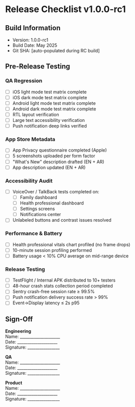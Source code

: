 # Release Checklist v1.0.0-rc1

## Build Information
- Version: 1.0.0-rc1
- Build Date: May 2025
- Git SHA: [auto-populated during RC build]

## Pre-Release Testing

### QA Regression
- [ ] iOS light mode test matrix complete
- [ ] iOS dark mode test matrix complete
- [ ] Android light mode test matrix complete
- [ ] Android dark mode test matrix complete
- [ ] RTL layout verification
- [ ] Large text accessibility verification
- [ ] Push notification deep links verified

### App Store Metadata
- [ ] App Privacy questionnaire completed (Apple)
- [ ] 5 screenshots uploaded per form factor
- [ ] "What's New" description drafted (EN + AR)
- [ ] App description updated (EN + AR)

### Accessibility Audit
- [ ] VoiceOver / TalkBack tests completed on:
  - [ ] Family dashboard
  - [ ] Health professional dashboard
  - [ ] Settings screens
  - [ ] Notifications center
- [ ] Unlabeled buttons and contrast issues resolved

### Performance & Battery
- [ ] Health professional vitals chart profiled (no frame drops)
- [ ] 10-minute session profiling performed
- [ ] Battery usage < 10% CPU average on mid-range device

### Release Testing
- [ ] TestFlight / Internal APK distributed to 10+ testers
- [ ] 48-hour crash stats collection period completed
- [ ] Sentry crash-free session rate ≥ 99.5%
- [ ] Push notification delivery success rate > 99%
- [ ] Event→Display latency ≤ 2s p95

## Sign-Off

**Engineering**  
Name: ____________________  
Date: ____________________  
Signature: ________________

**QA**  
Name: ____________________  
Date: ____________________  
Signature: ________________

**Product**  
Name: ____________________  
Date: ____________________  
Signature: ________________ 